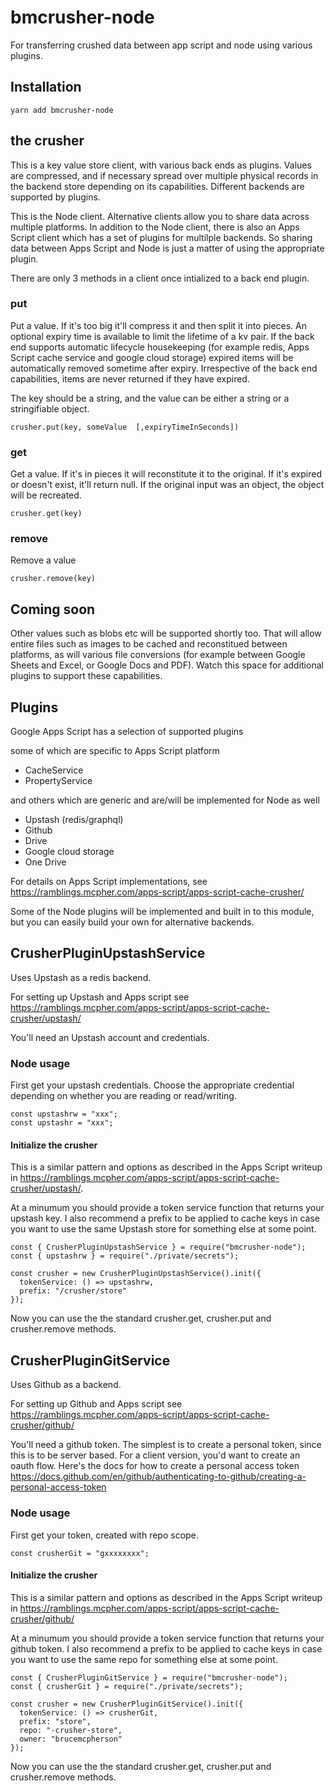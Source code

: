 

# bmcrusher-node

For transferring crushed data between app script and node using various plugins. 

## Installation

````
yarn add bmcrusher-node
````

## the crusher
This is a key value store client, with various back ends as plugins. Values are compressed, and if necessary spread over multiple physical records in the backend store depending on its capabilities. Different backends are supported by plugins.

This is the Node client. Alternative clients allow you to share data across multiple platforms. In addition to the Node client, there is also an Apps Script client which has a set of plugins for multilple backends. So sharing data between Apps Script and Node is just a matter of using the appropriate plugin.

There are only 3 methods in a client once intialized to a back end plugin. 

### put

Put a value. If it's too big it'll compress it and then split it into pieces. An optional expiry time is available to limit the lifetime of a kv pair. If the back end supports automatic lifecycle housekeeping (for example redis, Apps Script cache service and google cloud storage) expired items will be automatically removed sometime after expiry. Irrespective of the back end capabilities, items are never returned if they have expired.

The key should be a string, and the value can be either a string or a stringifiable object. 


````
crusher.put(key, someValue  [,expiryTimeInSeconds])
````

### get

Get a value. If it's in pieces it will reconstitute it to the original. If it's expired or doesn't exist, it'll return null. If the original input was an object, the object will be recreated.

````
crusher.get(key)
````

### remove

Remove a value
````
crusher.remove(key)
````

## Coming soon

Other values such as blobs etc will be supported shortly too. That will allow entire files such as images to be cached and reconstitued between platforms, as will various file conversions (for example between Google Sheets and Excel, or Google Docs and PDF). Watch this space for additional plugins to support these capabilities.

## Plugins

Google Apps Script has a selection of supported plugins

some of which are specific to Apps Script platform
- CacheService
- PropertyService

and others which are generic and are/will be implemented for Node as well
- Upstash (redis/graphql)
- Github
- Drive
- Google cloud storage
- One Drive


For details on Apps Script implementations, see https://ramblings.mcpher.com/apps-script/apps-script-cache-crusher/

Some of the Node plugins will be implemented and built in to this module, but you can easily build your own for alternative backends. 

## CrusherPluginUpstashService

Uses Upstash as a redis backend.

For setting up Upstash and Apps script see https://ramblings.mcpher.com/apps-script/apps-script-cache-crusher/upstash/

You'll need an Upstash account and credentials.

### Node usage


First get your upstash credentials. Choose the appropriate credential depending on whether you are reading or read/writing. 

````
const upstashrw = "xxx";
const upstashr = "xxx";
````

#### Initialize the crusher


This is a similar pattern and options as described in the Apps Script writeup in https://ramblings.mcpher.com/apps-script/apps-script-cache-crusher/upstash/. 

At a minumum you should provide a token service function that returns your upstash key. I also recommend a prefix to be applied to cache keys in case you want to use the same Upstash store for something else at some point.

````
const { CrusherPluginUpstashService } = require("bmcrusher-node");
const { upstashrw } = require("./private/secrets");

const crusher = new CrusherPluginUpstashService().init({
  tokenService: () => upstashrw,
  prefix: "/crusher/store"
});

````

Now you can use the the standard crusher.get, crusher.put and crusher.remove methods.



## CrusherPluginGitService

Uses Github as a backend.

For setting up Github and Apps script see https://ramblings.mcpher.com/apps-script/apps-script-cache-crusher/github/

You'll need a github token. The simplest is to create a personal token, since this is to be server based. For a client version, you'd want to create an oauth flow. Here's the docs for how to create a personal access token https://docs.github.com/en/github/authenticating-to-github/creating-a-personal-access-token

### Node usage

First get your token, created with repo scope.

````
const crusherGit = "gxxxxxxxx";
````

#### Initialize the crusher


This is a similar pattern and options as described in the Apps Script writeup in https://ramblings.mcpher.com/apps-script/apps-script-cache-crusher/github/

At a minumum you should provide a token service function that returns your github token. I also recommend a prefix to be applied to cache keys in case you want to use the same repo for something else at some point.

````
const { CrusherPluginGitService } = require("bmcrusher-node");
const { crusherGit } = require("./private/secrets");

const crusher = new CrusherPluginGitService().init({
  tokenService: () => crusherGit,
  prefix: "store",
  repo: "-crusher-store",
  owner: "brucemcpherson"
});

````

Now you can use the the standard crusher.get, crusher.put and crusher.remove methods.

